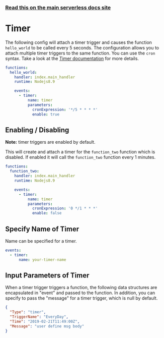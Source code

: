 <!--
title: Serverless Framework - Tencent-SCF Events - Timer
menuText: Timer
menuOrder: 9
description:  Setting up Timer Events with Tencent-SCF via the Serverless Framework
layout: Doc
-->

<!-- DOCS-SITE-LINK:START automatically generated  -->

### [Read this on the main serverless docs site](https://www.serverless.com/framework/docs/providers/tencent/events/timer/)

<!-- DOCS-SITE-LINK:END -->

# Timer

The following config will attach a timer trigger and causes the function `hello_world` to be called every 5 seconds. The configuration allows you to attach multiple timer triggers to the same function. You can use the `cron` syntax. Take a look at the [Timer documentation](https://intl.cloud.tencent.com/document/product/583/9708) for more details.

```yaml
functions:
  hello_world:
    handler: index.main_handler
    runtime: Nodejs8.9

    events:
      - timer:
          name: timer
          parameters:
            cronExpression: '*/5 * * * *'
            enable: true
```

## Enabling / Disabling

**Note:** timer triggers are enabled by default.

This will create and attach a timer for the `function_two` function which is disabled. If enabled it will call the `function_two` function every 1 minutes.

```yaml
functions:
  function_two:
    handler: index.main_handler
    runtime: Nodejs8.9

    events:
      - timer:
          name: timer
          parameters:
            cronExpression: '0 */1 * * *'
            enable: false
```

## Specify Name of Timer

Name can be specified for a timer.

```yaml
events:
  - timer:
      name: your-timer-name
```

## Input Parameters of Timer

When a timer trigger triggers a function, the following data structures are encapsulated in "event" and passed to the function. In addition, you can specify to pass the "message" for a timer trigger, which is null by default.

```json
{
  "Type": "timer",
  "TriggerName": "EveryDay",
  "Time": "2019-02-21T11:49:00Z",
  "Message": "user define msg body"
}
```
